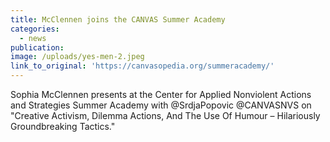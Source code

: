 ```yaml
---
title: McClennen joins the CANVAS Summer Academy
categories: 
  - news
publication:
image: /uploads/yes-men-2.jpeg
link_to_original: 'https://canvasopedia.org/summeracademy/'
---
```


Sophia McClennen presents at the Center for Applied Nonviolent Actions and Strategies Summer Academy with @SrdjaPopovic @CANVASNVS on "Creative Activism, Dilemma Actions, And The Use Of Humour – Hilariously Groundbreaking Tactics."